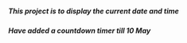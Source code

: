 ##### This project is to display the current date and time

##### Have added a countdown timer till 10 May
